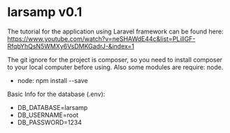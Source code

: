 # larsamp v0.1
 
The tutorial for the application using Laravel framework can be found here: https://www.youtube.com/watch?v=neSHAWdE44c&list=PLillGF-RfqbYhQsN5WMXy6VsDMKGadrJ-&index=1

The git ignore for the project is composer, so you need to install composer to your local computer before using. Also some modules are require: node.
- node: npm install --save

Basic Info for the database (.env):
- DB_DATABASE=larsamp
- DB_USERNAME=root
- DB_PASSWORD=1234
